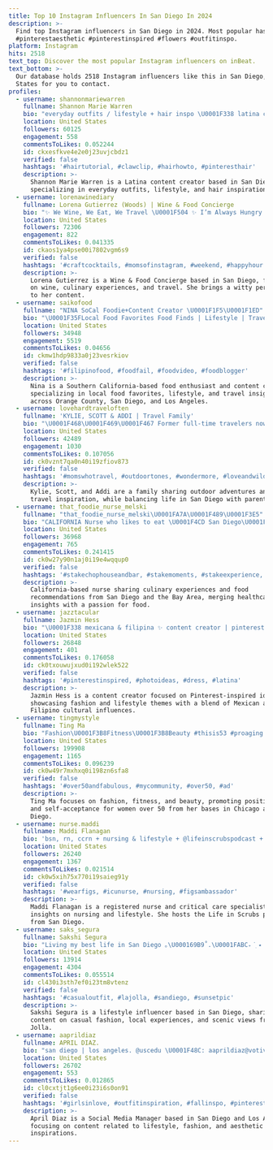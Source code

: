 ```yaml
---
title: Top 10 Instagram Influencers In San Diego In 2024
description: >-
  Find top Instagram influencers in San Diego in 2024. Most popular hashtags:
  #pinterestaesthetic #pinterestinspired #flowers #outfitinspo.
platform: Instagram
hits: 2518
text_top: Discover the most popular Instagram influencers on inBeat.
text_bottom: >-
  Our database holds 2518 Instagram influencers like this in San Diego, United
  States for you to contact.
profiles:
  - username: shannonmariewarren
    fullname: Shannon Marie Warren
    bio: "everyday outfits / lifestyle + hair inspo \U0001F338 latina content creator | San Diego \U0001FAF6\U0001F3FC \U0001F4E7 kora@jabberhaus.com / @jabberhaus"
    location: United States
    followers: 60125
    engagement: 558
    commentsToLikes: 0.052244
    id: ckxesfkve4e2e0j23uvjcbdz1
    verified: false
    hashtags: '#hairtutorial, #clawclip, #hairhowto, #pinteresthair'
    description: >-
      Shannon Marie Warren is a Latina content creator based in San Diego,
      specializing in everyday outfits, lifestyle, and hair inspiration.
  - username: lorenawinediary
    fullname: Lorena Gutierrez (Woods) | Wine & Food Concierge
    bio: "✨ We Wine, We Eat, We Travel \U0001F504 ✨ I’m Always Hungry and Sarcastic \U0001F4CDSan Diego, CA | \U0001F1F2\U0001F1FD&\U0001F1FA\U0001F1F8 \U0001F48C lorena@flavouraffair.com WSET✌\U0001F3FCSomm"
    location: United States
    followers: 72306
    engagement: 822
    commentsToLikes: 0.041335
    id: ckaos1ya4pse00i7802vgm6s9
    verified: false
    hashtags: '#craftcocktails, #momsofinstagram, #weekend, #happyhour'
    description: >-
      Lorena Gutierrez is a Wine & Food Concierge based in San Diego, focusing
      on wine, culinary experiences, and travel. She brings a witty perspective
      to her content.
  - username: saikofood
    fullname: "NINA SoCal Foodie+Content Creator \U0001F1F5\U0001F1ED"
    bio: "\U0001F35FLocal Food Favorites Food Finds | Lifestyle | Travel \U0001F48CCollab: ninacsaiko@gmail.com \U0001F4CDOrange County ↔️ San Diego ↔️ Los Angeles"
    location: United States
    followers: 34948
    engagement: 5519
    commentsToLikes: 0.04656
    id: ckmw1hdp9833a0j23vesrkiov
    verified: false
    hashtags: '#filipinofood, #foodfail, #foodvideo, #foodblogger'
    description: >-
      Nina is a Southern California-based food enthusiast and content creator,
      specializing in local food favorites, lifestyle, and travel insights
      across Orange County, San Diego, and Los Angeles.
  - username: lovehardtraveloften
    fullname: 'KYLIE, SCOTT & ADDI | Travel Family'
    bio: "\U0001F468‍\U0001F469‍\U0001F467 Former full-time travelers now balancing home in San Diego + traveling with baby \U0001F332Outdoor adventure & global travel inspo \U0001F447\U0001F3FC Blog, presets, etc"
    location: United States
    followers: 42489
    engagement: 1030
    commentsToLikes: 0.107056
    id: ck0vznt7qa0n40i19zfiov873
    verified: false
    hashtags: '#momswhotravel, #outdoortones, #wondermore, #loveandwildhearts'
    description: >-
      Kylie, Scott, and Addi are a family sharing outdoor adventures and global
      travel inspiration, while balancing life in San Diego with parenting.
  - username: that_foodie_nurse_melski
    fullname: "that_foodie_nurse_melski\U0001FA7A\U0001F489\U0001F3E5"
    bio: "CALIFORNIA Nurse who likes to eat \U0001F4CD San Diego\U0001F501Bay Area \U0001F4E9thatfoodienursemelski@gmail.com \U0001F1F5\U0001F1ED \U0001F1EA\U0001F1F8"
    location: United States
    followers: 36968
    engagement: 765
    commentsToLikes: 0.241415
    id: ck0w27y90n1aj0i19e4wqqup0
    verified: false
    hashtags: '#stakechophouseandbar, #stakemoments, #stakeexperience, #yelpsandiego'
    description: >-
      California-based nurse sharing culinary experiences and food
      recommendations from San Diego and the Bay Area, merging healthcare
      insights with a passion for food.
  - username: jazztacular
    fullname: Jazmin Hess
    bio: "\U0001F338 mexicana & filipina ✨ content creator | pinterest inspo ✉️ jazming813@gmail.com San Diego, CA \U0001F90D"
    location: United States
    followers: 26848
    engagement: 401
    commentsToLikes: 0.176058
    id: ck0txouwujxud0i192wlek522
    verified: false
    hashtags: '#pinterestinspired, #photoideas, #dress, #latina'
    description: >-
      Jazmin Hess is a content creator focused on Pinterest-inspired ideas,
      showcasing fashion and lifestyle themes with a blend of Mexican and
      Filipino cultural influences.
  - username: tingmystyle
    fullname: Ting Ma
    bio: "Fashion\U0001F3B8Fitness\U0001F3B8Beauty #thisis53 #proaging #embraceaging Celebrating every wrinkle and gray hair! \U0001F4CDChicago/San Diego \U0001F4E7: tingmystyle168@gmail.com"
    location: United States
    followers: 199908
    engagement: 1165
    commentsToLikes: 0.096239
    id: ck0w49r7mxhxq0i198zn6sfa8
    verified: false
    hashtags: '#over50andfabulous, #mycommunity, #over50, #ad'
    description: >-
      Ting Ma focuses on fashion, fitness, and beauty, promoting positive aging
      and self-acceptance for women over 50 from her bases in Chicago and San
      Diego.
  - username: nurse.maddi
    fullname: Maddi Flanagan
    bio: 'bsn, rn, ccrn + nursing & lifestyle + @lifeinscrubspodcast + san diego'
    location: United States
    followers: 26240
    engagement: 1367
    commentsToLikes: 0.021514
    id: ck0w5xih75x770i19saieg91y
    verified: false
    hashtags: '#wearfigs, #icunurse, #nursing, #figsambassador'
    description: >-
      Maddi Flanagan is a registered nurse and critical care specialist sharing
      insights on nursing and lifestyle. She hosts the Life in Scrubs podcast
      from San Diego.
  - username: saks_segura
    fullname: Sakshi Segura
    bio: "Living my best life in San Diego ｡\U000169B9˚.\U0001FABC₊ ๋࣭ ⭑ \U0001F48C: sakshishrestha18@gmail.com"
    location: United States
    followers: 13914
    engagement: 4304
    commentsToLikes: 0.055514
    id: cl430i3sth7ef0i23tm8vtenz
    verified: false
    hashtags: '#casualoutfit, #lajolla, #sandiego, #sunsetpic'
    description: >-
      Sakshi Segura is a lifestyle influencer based in San Diego, sharing
      content on casual fashion, local experiences, and scenic views from La
      Jolla.
  - username: aaprildiaz
    fullname: APRIL DIAZ.
    bio: "san diego | los angeles. @uscedu \U0001F48C: aaprildiaz@votiveagency.com Social Media Manager \U0001F469\U0001F3FB‍\U0001F4BB"
    location: United States
    followers: 26702
    engagement: 553
    commentsToLikes: 0.012865
    id: cl0cxtjt1g6ee0i23i6s0on91
    verified: false
    hashtags: '#girlsinlove, #outfitinspiration, #fallinspo, #pinterestaesthetic'
    description: >-
      April Diaz is a Social Media Manager based in San Diego and Los Angeles,
      focusing on content related to lifestyle, fashion, and aesthetic
      inspirations.
---
```


